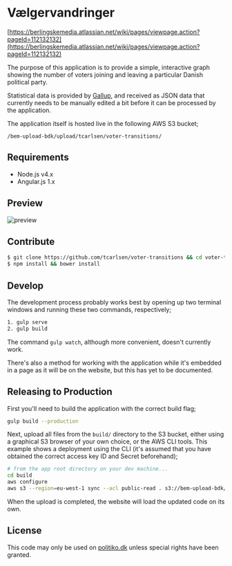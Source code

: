# Vælgervandringer

[https://berlingskemedia.atlassian.net/wiki/pages/viewpage.action?pageId=112132132](https://berlingskemedia.atlassian.net/wiki/pages/viewpage.action?pageId=112132132)

The purpose of this application is to provide a simple, interactive graph
showing the number of voters joining and leaving a particular Danish political
party.

Statistical data is provided by [Gallup](http://www.gallup.com/home.aspx), and
received as JSON data that currently needs to be manually edited a bit before it
can be processed by the application.

The application itself is hosted live in the following AWS S3 bucket;

```
/bem-upload-bdk/upload/tcarlsen/voter-transitions/
```


## Requirements

- Node.js v4.x
- Angular.js 1.x


## Preview

![preview](https://cloud.githubusercontent.com/assets/145288/4613124/17cc0b74-52d2-11e4-9fc9-42a9b6ad0de6.png)


## Contribute

```bash
$ git clone https://github.com/tcarlsen/voter-transitions && cd voter-transitions
$ npm install && bower install
```

## Develop

The development process probably works best by opening up two terminal windows
and running these two commands, respectively;

```bash
1. gulp serve
2. gulp build
```

The command `gulp watch`, although more convenient, doesn't currently work.

There's also a method for working with the application while it's embedded in a
page as it will be on the website, but this has yet to be documented.


## Releasing to Production

First you'll need to build the application with the correct build flag;

```bash
gulp build --production
```

Next, upload all files from the `build/` directory to the S3 bucket, either
using a graphical S3 browser of your own choice, or the AWS CLI tools. This
example shows a deployment using the CLI (it's assumed that you have obtained
the correct access key ID and Secret beforehand);

```bash
# from the app root directory on your dev machine...
cd build
aws configure
aws s3 --region=eu-west-1 sync --acl public-read . s3://bem-upload-bdk/upload/tcarlsen/voter-transitions/
```

When the upload is completed, the website will load the updated code on its own.

## License

This code may only be used on [politiko.dk](http://www.politiko.dk) unless
special rights have been granted.
